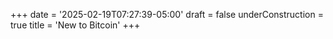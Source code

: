 +++
date = '2025-02-19T07:27:39-05:00'
draft = false
underConstruction = true
title = 'New to Bitcoin'
+++
